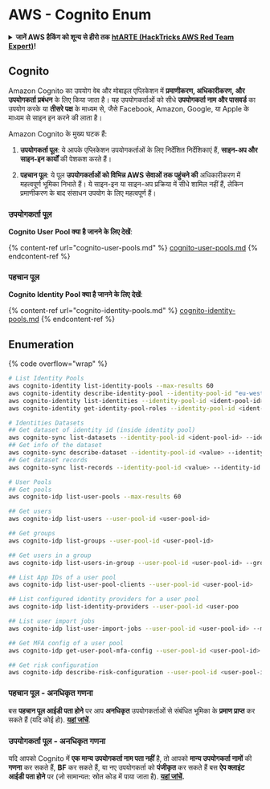 # AWS - Cognito Enum

<details>

<summary><strong>जानें AWS हैकिंग को शून्य से हीरो तक</strong> <a href="https://training.hacktricks.xyz/courses/arte"><strong>htARTE (HackTricks AWS Red Team Expert)</strong></a><strong>!</strong></summary>

HackTricks का समर्थन करने के अन्य तरीके:

* यदि आप अपनी **कंपनी का विज्ञापन HackTricks में देखना चाहते हैं** या **HackTricks को PDF में डाउनलोड करना चाहते हैं** तो [**सब्सक्रिप्शन प्लान्स देखें**](https://github.com/sponsors/carlospolop)!
* [**आधिकारिक PEASS और HackTricks स्वैग**](https://peass.creator-spring.com) प्राप्त करें
* हमारे विशेष [**NFTs**](https://opensea.io/collection/the-peass-family) संग्रह, [**The PEASS Family**](https://opensea.io/collection/the-peass-family) खोजें
* **शामिल हों** 💬 [**डिस्कॉर्ड समूह**](https://discord.gg/hRep4RUj7f) या [**टेलीग्राम समूह**](https://t.me/peass) या हमें **ट्विटर** 🐦 [**@hacktricks_live**](https://twitter.com/hacktricks_live)** पर फॉलो** करें।
* **हैकिंग ट्रिक्स साझा करें, HackTricks और HackTricks Cloud** github repos में **PRs सबमिट करके**।

</details>

## Cognito

Amazon Cognito का उपयोग वेब और मोबाइल एप्लिकेशन में **प्रमाणीकरण, अधिकारीकरण, और उपयोगकर्ता प्रबंधन** के लिए किया जाता है। यह उपयोगकर्ताओं को सीधे **उपयोगकर्ता नाम और पासवर्ड** का उपयोग करके या **तीसरे पक्ष** के माध्यम से, जैसे Facebook, Amazon, Google, या Apple के माध्यम से साइन इन करने की लाता है।

Amazon Cognito के मुख्य घटक हैं:

1. **उपयोगकर्ता पूल**: ये आपके एप्लिकेशन उपयोगकर्ताओं के लिए निर्देशित निर्देशिकाएं हैं, **साइन-अप और साइन-इन कार्यों** की पेशकश करते हैं।

2. **पहचान पूल**: ये पूल **उपयोगकर्ताओं को विभिन्न AWS सेवाओं तक पहुंचने की** अधिकारीकरण में महत्वपूर्ण भूमिका निभाते हैं। ये साइन-इन या साइन-अप प्रक्रिया में सीधे शामिल नहीं हैं, लेकिन प्रमाणीकरण के बाद संसाधन उपयोग के लिए महत्वपूर्ण हैं।

### **उपयोगकर्ता पूल**

**Cognito User Pool क्या है जानने के लिए देखें**:

{% content-ref url="cognito-user-pools.md" %}
[cognito-user-pools.md](cognito-user-pools.md)
{% endcontent-ref %}

### **पहचान पूल**

**Cognito Identity Pool क्या है जानने के लिए देखें**:

{% content-ref url="cognito-identity-pools.md" %}
[cognito-identity-pools.md](cognito-identity-pools.md)
{% endcontent-ref %}

## Enumeration

{% code overflow="wrap" %}
```bash
# List Identity Pools
aws cognito-identity list-identity-pools --max-results 60
aws cognito-identity describe-identity-pool --identity-pool-id "eu-west-2:38b294756-2578-8246-9074-5367fc9f5367"
aws cognito-identity list-identities --identity-pool-id <ident-pool-id> --max-results 60
aws cognito-identity get-identity-pool-roles --identity-pool-id <ident-pool-id>

# Identities Datasets
## Get dataset of identity id (inside identity pool)
aws cognito-sync list-datasets --identity-pool-id <ident-pool-id> --identity-id <ident-id>
## Get info of the dataset
aws cognito-sync describe-dataset --identity-pool-id <value> --identity-id <value> --dataset-name <value>
## Get dataset records
aws cognito-sync list-records --identity-pool-id <value> --identity-id <value> --dataset-name <value>

# User Pools
## Get pools
aws cognito-idp list-user-pools --max-results 60

## Get users
aws cognito-idp list-users --user-pool-id <user-pool-id>

## Get groups
aws cognito-idp list-groups --user-pool-id <user-pool-id>

## Get users in a group
aws cognito-idp list-users-in-group --user-pool-id <user-pool-id> --group-name <group-name>

## List App IDs of a user pool
aws cognito-idp list-user-pool-clients --user-pool-id <user-pool-id>

## List configured identity providers for a user pool
aws cognito-idp list-identity-providers --user-pool-id <user-poo

## List user import jobs
aws cognito-idp list-user-import-jobs --user-pool-id <user-pool-id> --max-results 60

## Get MFA config of a user pool
aws cognito-idp get-user-pool-mfa-config --user-pool-id <user-pool-id>

## Get risk configuration
aws cognito-idp describe-risk-configuration --user-pool-id <user-pool-id>
```
### पहचान पूल - अनधिकृत गणना

बस **पहचान पूल आईडी पता होने** पर आप **अनधिकृत** उपयोगकर्ताओं से संबंधित भूमिका के **प्रमाण प्राप्त** कर सकते हैं (यदि कोई हो). [**यहां जांचें**](cognito-identity-pools.md#accessing-iam-roles).

### उपयोगकर्ता पूल - अनधिकृत गणना

यदि आपको Cognito में **एक मान्य उपयोगकर्ता नाम पता नहीं** है, तो आपको **मान्य उपयोगकर्ता नामों** की **गणना** कर सकते हैं, **BF** कर सकते हैं, या नए उपयोगकर्ता को **पंजीकृत** कर सकते हैं बस **ऐप क्लाइंट आईडी पता होने** पर (जो सामान्यत: स्रोत कोड में पाया जाता है). [**यहां जांचें**](cognito-user-pools.md#registration)**.**
